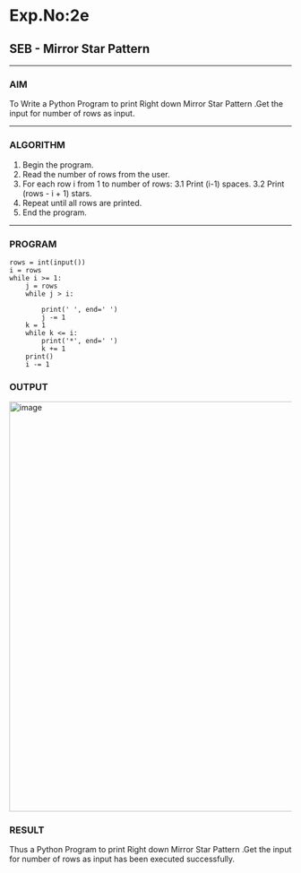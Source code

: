 # Exp.No:2e  
## SEB - Mirror Star Pattern

---

### AIM  
To Write a Python Program to print Right down Mirror Star Pattern .Get the input for number of rows as input.

---

### ALGORITHM
1. Begin the program.
2. Read the number of rows from the user.
3. For each row i from 1 to number of rows:
   3.1 Print (i-1) spaces.
   3.2 Print (rows - i + 1) stars.
4. Repeat until all rows are printed.
5. End the program.


---

### PROGRAM

```
rows = int(input())
i = rows
while i >= 1:
    j = rows
    while j > i:
      
        print(' ', end=' ')
        j -= 1
    k = 1
    while k <= i:
        print('*', end=' ')
        k += 1
    print()
    i -= 1
```
### OUTPUT
<img width="672" height="732" alt="image" src="https://github.com/user-attachments/assets/7df782a8-8e9e-4873-926f-fc7180c956a7" />

### RESULT
Thus a Python Program to print Right down Mirror Star Pattern .Get the input for number of rows as input has been executed successfully.
